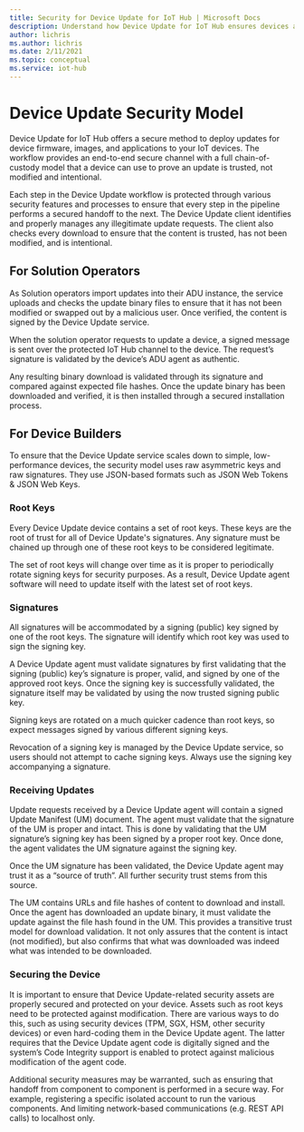 ```yaml
---
title: Security for Device Update for IoT Hub | Microsoft Docs
description: Understand how Device Update for IoT Hub ensures devices are updated securely.
author: lichris
ms.author: lichris
ms.date: 2/11/2021
ms.topic: conceptual
ms.service: iot-hub
---
```


# Device Update Security Model

Device Update for IoT Hub offers a secure method to deploy updates for device firmware, images, and applications to your IoT devices. The workflow provides an end-to-end secure channel with a full chain-of-custody model that a device can use to prove an update is trusted, not modified and intentional.

Each step in the Device Update workflow is protected through various security features and processes to ensure that every step in the pipeline performs a secured handoff to the next. The Device Update client identifies and properly manages any illegitimate update requests. The client also checks every download to ensure that the content is trusted, has not been modified, and is intentional.

## For Solution Operators

As Solution operators import updates into their ADU instance, the service uploads and checks the update binary files to ensure that it has not been modified or swapped out by a malicious user. Once verified, the content is signed by the Device Update service.

When the solution operator requests to update a device, a signed message is sent over the protected IoT Hub channel to the device. The request’s signature is validated by the device’s ADU agent as authentic. 

Any resulting binary download is validated through its signature and compared against expected file hashes. Once the update binary has been downloaded and verified, it is then installed through a secured installation process.

## For Device Builders

To ensure that the Device Update service scales down to simple, low-performance devices, the security model uses raw asymmetric keys and raw signatures. They use JSON-based formats such as JSON Web Tokens & JSON Web Keys.

### Root Keys

Every Device Update device contains a set of root keys. These keys are the root of trust for all of Device Update's signatures. Any signature must be chained up through one of these root keys to be considered legitimate.

The set of root keys will change over time as it is proper to periodically rotate signing keys for security purposes. As a result, Device Update agent software will need to update itself with the latest set of root keys. 

### Signatures

All signatures will be accommodated by a signing (public) key signed by one of the root keys. The signature will identify which root key was used to sign the signing key. 

A Device Update agent must validate signatures by first validating that the signing (public) key’s signature is proper, valid, and signed by one of the approved root keys. Once the signing key is successfully validated, the signature itself may be validated by using the now trusted signing public key.

Signing keys are rotated on a much quicker cadence than root keys, so expect messages signed by various different signing keys. 

Revocation of a signing key is managed by the Device Update service, so users should not attempt to cache signing keys. Always use the signing key accompanying a signature.

### Receiving Updates

Update requests received by a Device Update agent will contain a signed Update Manifest (UM) document. The agent must validate that the signature of the UM is proper and intact. This is done by validating that the UM signature’s signing key has been signed by a proper root key. Once done, the agent validates the UM signature against the signing key.

Once the UM signature has been validated, the Device Update agent may trust it as a “source of truth”. All further security trust stems from this source. 

The UM contains URLs and file hashes of content to download and install. Once the agent has downloaded an update binary, it must validate the update against the file hash found in the UM. This provides a transitive trust model for download validation. It not only assures that the content is intact (not modified), but also confirms that what was downloaded was indeed what was intended to be downloaded. 

### Securing the Device

It is important to ensure that Device Update-related security assets are properly secured and protected on your device. Assets such as root keys need to be protected against modification. There are various ways to do this, such as using security devices (TPM, SGX, HSM, other security devices) or even hard-coding them in the Device Update agent. The latter requires that the Device Update agent code is digitally signed and the system’s Code Integrity support is enabled to protect against malicious modification of the agent code.

Additional security measures may be warranted, such as ensuring that handoff from component to component is performed in a secure way. For example, registering a specific isolated account to run the various components. And limiting network-based communications (e.g. REST API calls) to localhost only.
